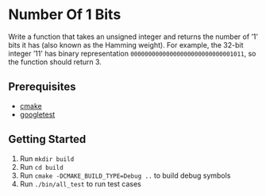 # Number Of 1 Bits
Write a function that takes an unsigned integer and returns the number of ’1' bits it has (also known as the Hamming weight).
For example, the 32-bit integer ’11' has binary representation `00000000000000000000000000001011`, so the function should return 3.

## Prerequisites
- [cmake](https://cmake.org/)
- [googletest](https://github.com/google/googletest)

## Getting Started 
1. Run `mkdir build`
2. Run `cd build`
3. Run `cmake -DCMAKE_BUILD_TYPE=Debug ..` to build debug symbols
4. Run `./bin/all_test` to run test cases
